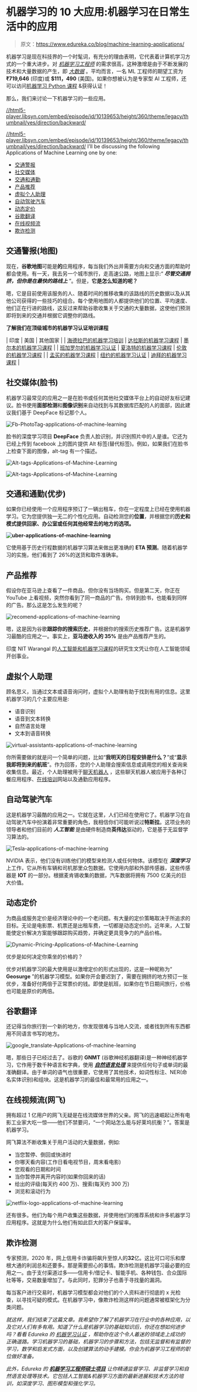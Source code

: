# 机器学习的 10 大应用:机器学习在日常生活中的应用

> 原文：<https://www.edureka.co/blog/machine-learning-applications/>

机器学习是现在科技界的一个时髦词，有充分的理由表明，它代表着计算机学习方式的一个重大进步。对 *[机器学习工程师](https://www.edureka.co/blog/machine-learning-engineer-skills/)* 的需求很高，这种激增是由于不断发展的技术和大量数据的产生，即 [*大数据*](https://www.edureka.co/blog/big-data-tutorial) 。平均而言，一名 ML 工程师的期望工资为 **₹719,646** (印度)或 **$111，490** (美国)。如果你想被认为是专家型 AI 工程师，还可以访问[机器学习 Python 课程](https://www.edureka.co/machine-learning-certification-training) &获得认证！

那么，我们来讨论一下机器学习的一些应用。

[//html5-player.libsyn.com/embed/episode/id/10139653/height/360/theme/legacy/thumbnail/yes/direction/backward/](//html5-player.libsyn.com/embed/episode/id/10139653/height/360/theme/legacy/thumbnail/yes/direction/backward/)

[//html5-player.libsyn.com/embed/episode/id/10139653/height/360/theme/legacy/thumbnail/yes/direction/backward/](//html5-player.libsyn.com/embed/episode/id/10139653/height/360/theme/legacy/thumbnail/yes/direction/backward/) I’ll be discussing the following Applications of Machine Learning one by one:

*   [交通警报](#traffic-alerts)
*   [社交媒体](#social-media)
*   [交通和通勤](#transportation)
*   [产品推荐](#products-recommendation)
*   [虚拟个人助理](#vpa)
*   [自动驾驶汽车](#self-driving-cars)
*   [动态定价](#dynamic-pricing)
*   [谷歌翻译](#google-translate)
*   [在线视频流](#online-video-streaming)
*   [欺诈检测](#fraud-detection)

## 交通警报(地图)

现在，**谷歌地图**可能是**的**应用程序，每当我们外出并需要方向和交通方面的帮助时都会使用。有一天，我去另一个城市旅行，走高速公路，地图上显示:“ ***尽管交通拥挤，但你是在最快的路线上*** ”。但是，**它是怎么知道的呢？**

嗯，它是目前使用该服务的人、随着时间的推移收集的该路线的历史数据以及从其他公司获得的一些技巧的组合。每个使用地图的人都提供他们的位置、平均速度、他们正在行进的路线，这反过来帮助谷歌收集关于交通的大量数据，这使他们预测即将到来的交通并根据它调整你的路线。

**了解我们在顶级城市的机器学习认证培训课程**

| 印度 | 美国 | 其他国家 |
| [海德拉巴的机器学习培训](https://www.edureka.co/machine-learning-certification-training-hyderabad) | [达拉斯的机器学习课程](https://www.edureka.co/masters-program/machine-learning-engineer-training-dallas) | [墨尔本的机器学习课程](https://www.edureka.co/machine-learning-engineer-training-melbourne) |
| [班加罗尔的机器学习认证](https://www.edureka.co/machine-learning-certification-training-bangalore) | [夏洛特的机器学习课程](https://www.edureka.co/masters-program/machine-learning-engineer-training-charlotte) | [伦敦的机器学习课程](https://www.edureka.co/machine-learning-engineer-training-london) |
| [孟买的机器学习课程](https://www.edureka.co/masters-program/machine-learning-engineer-training-mumbai) | [纽约的机器学习认证](https://www.edureka.co/machine-learning-certification-training-new-york-city) | [迪拜的机器学习课程](https://www.edureka.co/machine-learning-engineer-training-dubai) |

## 社交媒体(脸书)

机器学习最常见的应用之一是在脸书或任何其他社交媒体平台上的自动好友标记建议。脸书使用**面部检测**和**图像识别**来自动找到与其数据库匹配的人的面部，因此建议我们基于 DeepFace 标记那个人。

![Fb-PhotoTag-applications-of-machine-learning](img/bdc62ae077e7551e5f04679f3239c70d.png)

脸书的深度学习项目 **DeepFace** 负责人脸识别，并识别照片中的人是谁。它还为已经上传到 facebook 上的图片提供 Alt 标签(替代标签)。例如，如果我们在脸书上检查下面的图像，alt-tag 有一个描述。

![Alt-tags-Applications-of-Machine-Learning](img/db97596af0269dc357bdadca68cae910.png)

![Alt-tags-Applications-of-Machine-Learning](img/4356cc11c4e68136f9fea5f1b36cae56.png)

## 交通和通勤(优步)

如果你已经使用一个应用程序预订了一辆出租车，你在一定程度上已经在使用机器学习。它为您提供独一无二的个性化应用。自动检测您的**位置**，并根据您的**历史和模式提供回家、办公室或任何其他经常去的地方的选项。**

**![uber-applications-of-machine-learning](img/fe63e6d8c2a12a58f1ff91dfb888b647.png)**

它使用基于历史行程数据的机器学习算法来做出更准确的 **ETA 预测**。随着机器学习的实施，他们看到了 26%的送货和取件准确率。

## 产品推荐

假设你在亚马逊上查看了一件商品，但你没有当场购买。但是第二天，你正在 YouTube 上看视频，突然你看到了同一商品的广告。你转到脸书，也能看到同样的广告。那么这是怎么发生的呢？

![recomend-applications-of-machine-learning](img/23c6175be28aeb15a872288d778a817b.png)

嗯，这是因为谷歌**跟踪你的搜索历史**，并根据你的搜索历史推荐广告。这是机器学习最酷的应用之一。事实上，**亚马逊收入的 35%** 是由产品推荐产生的。

印度 NIT Warangal 的[人工智能和机器学习课程](https://www.edureka.co/executive-programs/machine-learning-and-ai)的研究生文凭让你在人工智能领域开创事业。

## 虚拟个人助理

顾名思义，当通过文本或语音询问时，虚拟个人助理有助于找到有用的信息。这里机器学习的几个主要应用是:

*   语音识别
*   语音到文本转换
*   自然语言处理
*   文本到语音转换

![virtual-assistants-applications-of-machine-learning](img/a26b2c027d2606dab6d860cf16827a1e.png)

你所需要做的就是问一个简单的问题，比如“**我明天的日程安排是什么？**”或“**显示我即将到来的航班**”。作为回答，您的个人助理会搜索信息或调用您的相关查询来收集信息。最近，个人助理被用于[聊天机器人](https://www.youtube.com/watch?v=YyKHwczZOMg) ，这些聊天机器人被应用于各种订餐应用程序、[在线培训](https://elearningindustry.com/future-intelligent-assistants-in-online-training)网站以及通勤应用程序。

## 自动驾驶汽车

这是机器学习最酷的应用之一。它就在这里，人们已经在使用它了。机器学习在自动驾驶汽车中扮演着非常重要的角色，我相信你们可能听说过**特斯拉**。这项业务的领导者和他们目前的 ***人工智能*** 是由硬件制造商**英伟达**驱动的，它是基于无监督学习算法的。

![Tesla-applications-of-machine-learning](img/46e3e03723d61df6cf12bea9962bf68f.png)

NVIDIA 表示，他们没有训练他们的模型来检测人或任何物体。该模型在 ***深度学习*** 上工作，它从所有车辆和司机那里众包数据。它使用内部和外部传感器，这些传感器是 **IOT** 的一部分。根据麦肯锡收集的数据，汽车数据将拥有 7500 亿美元的巨大价值。

## 动态定价

为商品或服务定价是经济理论中的一个老问题。有大量的定价策略取决于所追求的目标。无论是电影票、机票还是出租车费，一切都是动态定价的。近年来，人工智能使定价解决方案能够跟踪购买趋势，并确定更具竞争力的产品价格。

![Dynamic-Pricing-Applications-of-Machine-Learning](img/cc4cea57cdf90c14e8ca5e5fc06efb9a.png)

优步是如何决定你乘坐的价格的？

优步对机器学习的最大使用是以激增定价的形式出现的，这是一种昵称为“ **Geosurge** ”的机器学习模型。如果你开会要迟到了，需要在拥挤的地方预订一张优步，准备好付两倍于正常票价的钱。即使是航班，如果你在节日期间旅行，价格也可能是原价的两倍。

## 谷歌翻译

还记得当你旅行到一个新的地方，你发现很难与当地人交流，或者找到所有东西都用不同语言书写的地方。

![google_translate-Applications-of-machine-learning](img/36c2fb8e9ab2e91eebc07d78068786b9.png)

嗯，那些日子已经过去了。谷歌的 **GNMT** (谷歌神经机器翻译)是一种神经机器学习，它作用于数千种语言和字典，使用 [***自然语言处理***](https://www.youtube.com/watch?v=5ctbvkAMQO4) 来提供任何句子或单词的最准确翻译。由于单词的语气也很重要，它使用了其他技术，如词性标注、NER(命名实体识别)和组块。这是机器学习的最佳和最常用的应用之一。

## 在线视频流(网飞)

拥有超过 1 亿用户的网飞无疑是在线流媒体世界的父亲。网飞的迅速崛起让所有电影工业家大吃一惊——他们不禁要问，“一个网站怎么能与好莱坞抗衡？”。答案是机器学习。

网飞算法不断收集关于用户活动的大量数据，例如:

*   当您暂停、倒回或快进时
*   你哪天看内容(工作日看电视节目，周末看电影)
*   您观看的日期和时间
*   当你暂停并离开内容时(如果你回来的话)
*   给出的评级(每天约 400 万)、搜索(每天约 300 万)
*   浏览和滚动行为

![netflix-logo-applications-of-machine-learning](img/e1963add1ee06c2c36bf6c0ebcbd0527.png)

还有很多。他们为每个用户收集这些数据，并使用他们的推荐系统和许多机器学习应用程序。这就是为什么他们有如此巨大的客户保留率。

## 欺诈检测

专家预测，2020 年，网上信用卡诈骗将飙升至惊人的**32**亿。这比可口可乐和摩根大通的利润总和还要多。那是需要担心的事情。欺诈检测是机器学习最必要的应用之一。由于支付渠道过多——信用卡/借记卡、智能手机、各种钱包、合众国际社等等，交易数量增加了。与此同时，犯罪分子也善于寻找量的漏洞。

每当客户进行交易时，机器学习模型都会对他们的个人资料进行彻底的 x 光检查，以寻找可疑的模式。在机器学习中，像欺诈检测这样的问题通常被框架化为分类问题。

*就这样，我们结束了这篇文章。我希望你了解了机器学习在行业中的各种应用，以及它对人们有多有用。知道了什么是机器学习的基础知识后，你还在想如何进步吗？看看 Edureka 的 [机器学习认证](https://www.edureka.co/machine-learning-certification-training) ，帮助你在这个令人着迷的领域走上成功的正确道路。学习机器学习的基础，机器学习的步骤和方法，包括无监督和有监督的学习，数学和启发式方面，以及创建算法的动手建模。你会为机器学习工程师的职位做好准备。*

*此外，Edureka 的 [**机器学习工程师硕士项目**](https://www.edureka.co/masters-program/machine-learning-engineer-training) 让你精通监督学习、非监督学习和自然语言处理等技术。它包括人工智能&机器学习方面的最新进展和技术方法的培训，如深度学习、图形模型和强化学习。*